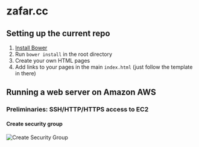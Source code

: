 zafar.cc
========
## Setting up the current repo
1. [Install Bower](http://bower.io/#install-bower)
2. Run `bower install` in the root directory
3. Create your own HTML pages
4. Add links to your pages in the main `index.html` (just follow the template in there)

## Running a web server on Amazon AWS

### Preliminaries: SSH/HTTP/HTTPS access to EC2
#### Create security group
![Create Security Group][amazonSecurity1]

[amazonSecurity1]: https://www.dropbox.com/s/04greovza207p7m/amazonSecurity1.png?dl=1 "Create new security group"
